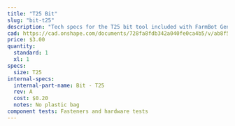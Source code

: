 ```yaml
---
title: "T25 Bit"
slug: "bit-t25"
description: "Tech specs for the T25 bit tool included with FarmBot Genesis. Visit [our shop](http://shop.farm.bot) to purchase parts."
cad: https://cad.onshape.com/documents/728fa8fdb342a040fe0ca4b5/v/ab8f542d5dc933352c705ff8/e/12ecc69b5c0aed78521aedac
price: $3.00
quantity:
  standard: 1
  xl: 1
specs:
  size: T25
internal-specs:
  internal-part-name: Bit - T25
  rev: A
  cost: $0.20
  notes: No plastic bag
component tests: Fasteners and hardware tests
---
```

